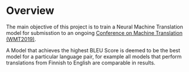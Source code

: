 # Overview

The main objective of this project is to train a Neural Machine
Translation model for submisstion to an ongoing [Conference on Machine
Translation
\(WMT2019\)](http://www.statmt.org/wmt19/translation-task.html).

A Model that achieves the highest BLEU Score is deemed to be the best
model for a particular language pair, for example all models that
perform translations from Finnish to English are comparable in
results.